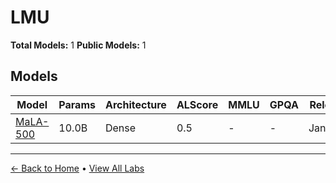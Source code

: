 # LMU

**Total Models:** 1
**Public Models:** 1

## Models

| Model | Params | Architecture | ALScore | MMLU | GPQA | Released | Status |
|-------|--------|--------------|---------|------|------|----------|--------|
| [MaLA-500](../models/lmu/mala-500.md) | 10.0B | Dense | 0.5 | - | - | Jan/2024 | 🟢 |

---

[← Back to Home](../README.md) • [View All Labs](../labs/)

